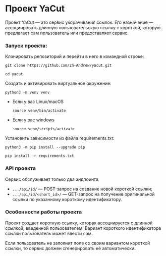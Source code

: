 # Проект YaCut
Проект YaCut — это сервис укорачивания ссылок.
Его назначение — ассоциировать длинную пользовательскую ссылку
с короткой, которую предлагает сам пользователь или
предоставляет сервис.

### Запуск проекта:
Клонировать репозиторий и перейти в него в командной строке:

```
git clone https://github.com/Zh-Andrew/yacut.git
```

```
cd yacut
```

Cоздать и активировать виртуальное окружение:

```
python3 -m venv venv
```

* Если у вас Linux/macOS

    ```
    source venv/bin/activate
    ```

* Если у вас windows

    ```
    source venv/scripts/activate
    ```

Установить зависимости из файла requirements.txt:

```
python3 -m pip install --upgrade pip
```

```
pip install -r requirements.txt
```

### API проекта
Сервис обслуживает только два эндпоинта:

* ```.../api/id/``` — POST-запрос на создание новой короткой ссылки;
* ```.../api/id/<short_id>/``` — GET-запрос на получение оригинальной ссылки по указанному короткому идентификатору.

### Особенности работы проекта
Проект создает короткую ссылку, которая ассоциируется с длинной ссылкой, введенной пользователем. Вариант короткого идентификатора ссылки пользователь может ввести сам.

Если пользователь не заполнит поле со своим вариантом короткой ссылки, то сервис должен сгенерировать её автоматически.